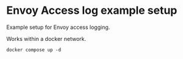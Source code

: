 # Envoy Access log example setup

Example setup for Envoy access logging.

Works within a docker network.

`docker compose up -d`
